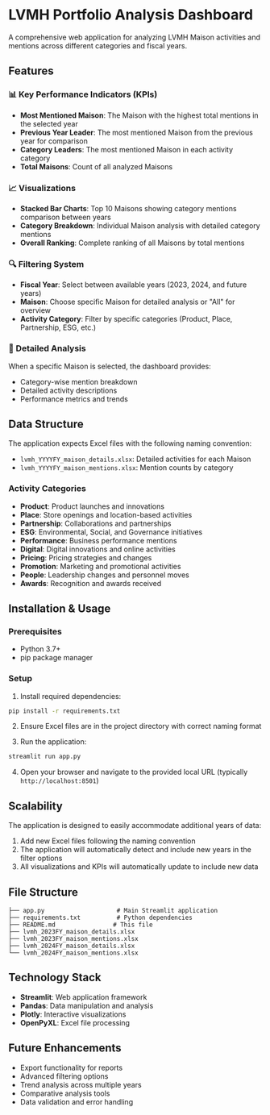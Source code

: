 # LVMH Portfolio Analysis Dashboard

A comprehensive web application for analyzing LVMH Maison activities and mentions across different categories and fiscal years.

## Features

### 📊 Key Performance Indicators (KPIs)
- **Most Mentioned Maison**: The Maison with the highest total mentions in the selected year
- **Previous Year Leader**: The most mentioned Maison from the previous year for comparison
- **Category Leaders**: The most mentioned Maison in each activity category
- **Total Maisons**: Count of all analyzed Maisons

### 📈 Visualizations
- **Stacked Bar Charts**: Top 10 Maisons showing category mentions comparison between years
- **Category Breakdown**: Individual Maison analysis with detailed category mentions
- **Overall Ranking**: Complete ranking of all Maisons by total mentions

### 🔍 Filtering System
- **Fiscal Year**: Select between available years (2023, 2024, and future years)
- **Maison**: Choose specific Maison for detailed analysis or "All" for overview
- **Activity Category**: Filter by specific categories (Product, Place, Partnership, ESG, etc.)

### 📝 Detailed Analysis
When a specific Maison is selected, the dashboard provides:
- Category-wise mention breakdown
- Detailed activity descriptions
- Performance metrics and trends

## Data Structure

The application expects Excel files with the following naming convention:
- `lvmh_YYYYFY_maison_details.xlsx`: Detailed activities for each Maison
- `lvmh_YYYYFY_maison_mentions.xlsx`: Mention counts by category

### Activity Categories
- **Product**: Product launches and innovations
- **Place**: Store openings and location-based activities
- **Partnership**: Collaborations and partnerships
- **ESG**: Environmental, Social, and Governance initiatives
- **Performance**: Business performance mentions
- **Digital**: Digital innovations and online activities
- **Pricing**: Pricing strategies and changes
- **Promotion**: Marketing and promotional activities
- **People**: Leadership changes and personnel moves
- **Awards**: Recognition and awards received

## Installation & Usage

### Prerequisites
- Python 3.7+
- pip package manager

### Setup
1. Install required dependencies:
```bash
pip install -r requirements.txt
```

2. Ensure Excel files are in the project directory with correct naming format

3. Run the application:
```bash
streamlit run app.py
```

4. Open your browser and navigate to the provided local URL (typically `http://localhost:8501`)

## Scalability

The application is designed to easily accommodate additional years of data:
1. Add new Excel files following the naming convention
2. The application will automatically detect and include new years in the filter options
3. All visualizations and KPIs will automatically update to include new data

## File Structure
```
├── app.py                    # Main Streamlit application
├── requirements.txt          # Python dependencies
├── README.md                # This file
├── lvmh_2023FY_maison_details.xlsx
├── lvmh_2023FY_maison_mentions.xlsx
├── lvmh_2024FY_maison_details.xlsx
└── lvmh_2024FY_maison_mentions.xlsx
```

## Technology Stack
- **Streamlit**: Web application framework
- **Pandas**: Data manipulation and analysis
- **Plotly**: Interactive visualizations
- **OpenPyXL**: Excel file processing

## Future Enhancements
- Export functionality for reports
- Advanced filtering options
- Trend analysis across multiple years
- Comparative analysis tools
- Data validation and error handling
